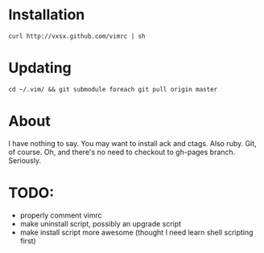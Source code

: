 Installation
============
```
curl http://vxsx.github.com/vimrc | sh
```

Updating
========
```
cd ~/.vim/ && git submodule foreach git pull origin master
```

About
=====
I have nothing to say.
You may want to install ack and ctags. Also ruby.
Git, of course.
Oh, and there's no need to checkout to gh-pages branch.
Seriously.

TODO:
=====
* properly comment vimrc
* make uninstall script, possibly an upgrade script
* make install script more awesome (thought I need learn shell scripting
  first)
